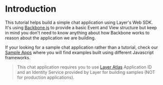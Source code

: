 # Introduction

This tutorial helps build a simple chat application using Layer's Web SDK. It's using [Backbone.js](http://backbonejs.org/) to provide a basic Event and View structure but keep in mind you don't need to know anything about how Backbone works to reason about the application we are building.

If your looking for a sample chat application rather than a tutorial, check our [Sample Apps](https://github.com/layerhq/samples-web-apis) where you will find examples built using different Javascript frameworks.

> This chat application requires you to use [Layer Atlas](https://atlas.layer.com) Application ID and an Identity Service provided by Layer for building samples (NOT for production applications).
